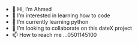 - 👋 Hi, I’m Ahmed
- 👀 I’m interested in learning how to code
- 🌱 I’m currently learning python
- 💞️ I’m looking to collaborate on this dateX project
- 📫 How to reach me ...0501145100

<!---
Ahmed39-wq/Ahmed39-wq is a ✨ special ✨ repository because its `README.md` (this file) appears on your GitHub profile.
You can click the Preview link to take a look at your changes.
--->
